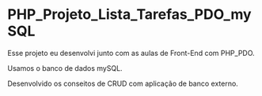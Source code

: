 # PHP_Projeto_Lista_Tarefas_PDO_mySQL

Esse projeto eu desenvolvi junto com as aulas de Front-End com PHP_PDO.

Usamos o banco de dados mySQL.

Desenvolvido os conseitos de CRUD com aplicação de banco externo.
